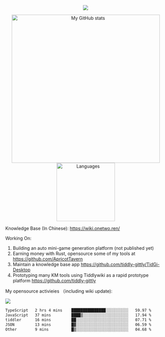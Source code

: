 <a href="https://github.com/linonetwo">
    <p align="center">
        <img src="https://github-profile-trophy.vercel.app/?username=linonetwo&column=7&theme=onedark"/>
    </p>
</a>
<a align="center" href="https://github.com/linonetwo">
  <p align="center">
    <img src="https://github-readme-stats.vercel.app/api?username=linonetwo&show_icons=true&count_private=true" alt="My GitHub stats" width="465"/>
    <img src="https://github-readme-stats.vercel.app/api/top-langs/?username=linonetwo&layout=compact&langs_count=10" alt="Languages" height="183">
  </p>
</a>

Knowledge Base (In Chinese): https://wiki.onetwo.ren/

Working On: 

1. Building an auto mini-game generation platform (not published yet)
1. Earning money with Rust, opensource some of my tools at https://github.com/ApricotTavern
1. Maintain a knowledge base app https://github.com/tiddly-gittly/TidGi-Desktop
1. Prototyping many KM tools using Tiddlywiki as a rapid prototype platform https://github.com/tiddly-gittly

My opensource activieies （including wiki update):

![](https://visitor-badge.glitch.me/badge?page_id=linonetwo.linonetwo)

<!--START_SECTION:waka-->

```txt
TypeScript   2 hrs 4 mins    ███████████████░░░░░░░░░░   59.97 %
JavaScript   37 mins         ████▒░░░░░░░░░░░░░░░░░░░░   17.94 %
tiddler      16 mins         ██░░░░░░░░░░░░░░░░░░░░░░░   07.71 %
JSON         13 mins         █▓░░░░░░░░░░░░░░░░░░░░░░░   06.59 %
Other        9 mins          █▒░░░░░░░░░░░░░░░░░░░░░░░   04.68 %
```

<!--END_SECTION:waka-->
